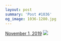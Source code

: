 ```yaml
---
layout: post
summary: 'Post #1036'
og_image: 1036-1280.jpg
---
```


<p>
  <time>
    <a href="/1036">November 1, 2019</a>
  </time>
  <a href="/1036">
    <img src="{{ site.assets_url }}/1036-640.jpg" srcset="{{ site.assets_url }}/1036-320.jpg 320w, {{ site.assets_url }}/1036-640.jpg 640w, {{ site.assets_url }}/1036-960.jpg 960w, {{ site.assets_url }}/1036-1280.jpg 1280w" sizes="(min-width: 700px) 50vw, calc(100vw - 2rem)" />
  </a>
</p>
